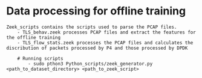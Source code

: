 # Data processing for offline training 
    Zeek_scripts contains the scripts used to parse the PCAP files.
        - TLS_behav.zeek processes PCAP files and extract the features for the offline training
        - TLS_flow_stats.zeek processes the PCAP files and calculates the discribution of packets processed by P4 and those processed by DPDK
        
        # Running scripts
            - sudo pthon3 Python_scripts/zeek_generator.py <path_to_dataset_directory> <path_to_zeek_script>

